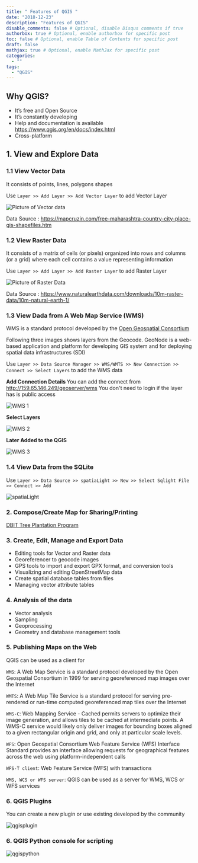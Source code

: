 ```yaml
---
title: " Features of QGIS "
date: "2018-12-23"
description: "Features of QGIS"
disable_comments: false # Optional, disable Disqus comments if true
authorbox: true # Optional, enable authorbox for specific post
toc: false # Optional, enable Table of Contents for specific post
draft: false
mathjax: true # Optional, enable MathJax for specific post
categories:
  - ""
tags:
  - "QGIS"
---
```



## Why QGIS?

+ It’s free and Open Source
+ It’s constantly developing
+ Help and documentation is available https://www.qgis.org/en/docs/index.html
+ Cross-platform



## 1. View and Explore Data

### 1.1 View Vector Data

It consists of points, lines, polygons shapes

Use `Layer >> Add Layer >> Add Vector Layer` to add Vector Layer

![Picture of Vector data ](vectorDataView.png)

Data Source : https://mapcruzin.com/free-maharashtra-country-city-place-gis-shapefiles.htm

### 1.2 View Raster Data

It consists of a matrix of cells (or pixels) organized into rows and columns (or a grid) where each cell contains a value representing information

Use `Layer >> Add Layer >> Add Raster Layer` to add Raster Layer

![Picture of Raster Data](rasterdata.png)

Data Source : https://www.naturalearthdata.com/downloads/10m-raster-data/10m-natural-earth-1/


### 1.3 View Dada from A Web Map Service (WMS)

WMS is a standard protocol developed by the [Open Geospatial Consortium](http://www.opengeospatial.org/)

Following three images shows layers from the Geocode. GeoNode is a web-based application and platform for developing GIS system and for deploying spatial data infrastructures (SDI)

Use `Layer >> Data Source Manager >> WMS/WMTS >> New Connection >> Connect >> Select Layers` to add the WMS data

<b>Add Connection Details </b>
You can add the connect from http://159.65.146.249/geoserver/wms You don't need to login if the layer has is public access

![ WMS 1 ](wms1.png)

<b>Select Layers </b>

![ WMS 2 ](wms2.png)


<b> Later Added to the QGIS </b>

![ WMS 3 ](wms3.png)


### 1.4 View Data from the SQLite

Use `Layer >> Data Source >> spatiaLight >> New >> Select Sqlight File >> Connect >> Add`

![ spatiaLight ](spatiaLight.png)

### 2. Compose/Create Map for Sharing/Printing

[DBIT Tree Plantation Program ](DBITLayout.pdf)

### 3. Create, Edit, Manage and Export Data
+ Editing tools for Vector and Raster data
+ Georeferencer to geocode images
+ GPS tools to import and export GPX format, and conversion tools
+ Visualizing and editing OpenStreetMap data
+ Create spatial database tables from files
+ Managing vector attribute tables

### 4. Analysis of the data
+ Vector analysis
+ Sampling
+ Geoprocessing
+ Geometry and database management tools

### 5. Publishing Maps on the Web
QGIS can be used as a client for

`WMS`: A Web Map Service is a standard protocol developed by the Open Geospatial Consortium in 1999 for serving georeferenced map images over the Internet

`WMTS`: A Web Map Tile Service is a standard protocol for serving pre-rendered or run-time computed georeferenced map tiles over the Internet

`WMS-C`: Web Mapping Service - Cached permits servers to optimize their image generation, and allows tiles to be cached at intermediate points. A WMS-C service would likely only deliver images for bounding boxes aligned to a given rectangular origin and grid, and only at particular scale levels.

`WFS`: Open Geospatial Consortium Web Feature Service (WFS) Interface Standard provides an interface allowing requests for geographical features across the web using platform-independent calls

`WFS-T client`: Web Feature Service (WFS) with transactions

`WMS, WCS or WFS server`: QGIS can be used as a server for WMS, WCS or WFS services

### 6. QGIS Plugins

You can create a new plugin or use existing developed by the community

![ qgisplugin ](qgisplugin.png)


### 6. QGIS Python console for scripting
![ qgispython ](qgispython.png)
